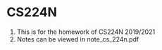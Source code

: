 # CS224N
1. This is for the homework of CS224N 2019/2021
3. Notes can be viewed in note_cs_224n.pdf
